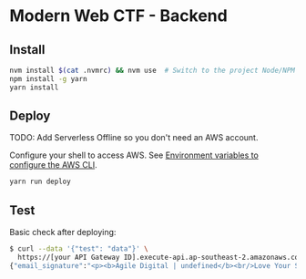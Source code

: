 # Modern Web CTF - Backend

## Install

```sh
nvm install $(cat .nvmrc) && nvm use  # Switch to the project Node/NPM version
npm install -g yarn
yarn install
```

## Deploy

TODO: Add Serverless Offline so you don't need an AWS account.

Configure your shell to access AWS. See [Environment variables to configure the
AWS CLI](https://docs.aws.amazon.com/cli/latest/userguide/cli-configure-envvars.html).

```sh
yarn run deploy
```

## Test

Basic check after deploying:
 
```sh
$ curl --data '{"test": "data"}' \
  https://[your API Gateway ID].execute-api.ap-southeast-2.amazonaws.com/dev/ctf
{"email_signature":"<p><b>Agile Digital | undefined</b><br/>Love Your Software&#8482; | ABN 98 106 361 273<br/>p: <a href=\"tel:+611300858277\">1300 858 277</a> | m: <a href=\"tel:undefined\">undefined</a> | w: <a href=\"https://agiledigital.com.au\">agiledigital.com.au</a></p>","test":"data"}
```